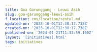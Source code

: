 ```yaml
---
title: Goa Garunggang - Leuwi Asih
slug: goa-garunggang-leuwi-asih
f_location: cms/location/sentul.md
updated-on: '2023-10-01T12:38:17.738Z'
created-on: '2023-10-01T12:38:17.738Z'
published-on: '2024-01-21T11:33:59.165Z'
layout: '[initiatives].html'
tags: initiatives
---
```



